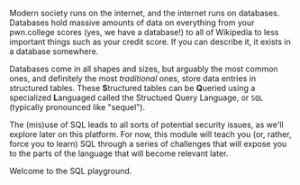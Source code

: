 Modern society runs on the internet, and the internet runs on databases.
Databases hold massive amounts of data on everything from your pwn.college scores (yes, we have a database!) to all of Wikipedia to less important things such as your credit score.
If you can describe it, it exists in a database somewhere.

Databases come in all shapes and sizes, but arguably the most common ones, and definitely the most _traditional_ ones, store data entries in structured tables.
These **S**tructured tables can be **Q**ueried using a specialized **L**anguaged called the Structued Query Language, or `SQL` (typically pronounced like "sequel").

The (mis)use of SQL leads to all sorts of potential security issues, as we'll explore later on this platform.
For now, this module will teach you (or, rather, force you to learn) SQL through a series of challenges that will expose you to the parts of the language that will become relevant later.

Welcome to the SQL playground.

